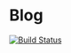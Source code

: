 # Blog

[![Build Status](https://travis-ci.org/Ahmore/Blog.svg?branch=master)](https://travis-ci.org/Ahmore/Blog)
